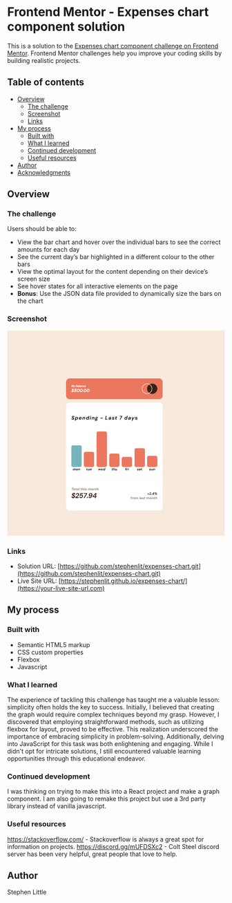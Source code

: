 # Frontend Mentor - Expenses chart component solution

This is a solution to the [Expenses chart component challenge on Frontend Mentor](https://www.frontendmentor.io/challenges/expenses-chart-component-e7yJBUdjwt). Frontend Mentor challenges help you improve your coding skills by building realistic projects. 

## Table of contents

- [Overview](#overview)
  - [The challenge](#the-challenge)
  - [Screenshot](#screenshot)
  - [Links](#links)
- [My process](#my-process)
  - [Built with](#built-with)
  - [What I learned](#what-i-learned)
  - [Continued development](#continued-development)
  - [Useful resources](#useful-resources)
- [Author](#author)
- [Acknowledgments](#acknowledgments)



## Overview

### The challenge

Users should be able to:

- View the bar chart and hover over the individual bars to see the correct amounts for each day
- See the current day’s bar highlighted in a different colour to the other bars
- View the optimal layout for the content depending on their device’s screen size
- See hover states for all interactive elements on the page
- **Bonus**: Use the JSON data file provided to dynamically size the bars on the chart

### Screenshot
  ![](./images/Screenshot.png)


### Links

- Solution URL: [https://github.com/stephenlit/expenses-chart.git](https://github.com/stephenlit/expenses-chart.git)
- Live Site URL: [https://stephenlit.github.io/expenses-chart/](https://your-live-site-url.com)

## My process

### Built with

- Semantic HTML5 markup
- CSS custom properties
- Flexbox
- Javascript

### What I learned

The experience of tackling this challenge has taught me a valuable lesson: simplicity often holds the key to success. Initially, I believed that creating the graph would require complex techniques beyond my grasp. However, I discovered that employing straightforward methods, such as utilizing flexbox for layout, proved to be effective. This realization underscored the importance of embracing simplicity in problem-solving. Additionally, delving into JavaScript for this task was both enlightening and engaging. While I didn't opt for intricate solutions, I still encountered valuable learning opportunities through this educational endeavor.

### Continued development

I was thinking on trying to make this into a React project and make a graph component. I am also going to remake this project but use a 3rd party library instead of vanilla javascript.

### Useful resources

https://stackoverflow.com/ - Stackoverflow is always a great spot for information on projects.
https://discord.gg/mUFDSXc2 - Colt Steel discord server has been very helpful, great people that love to help.

## Author

Stephen Little

